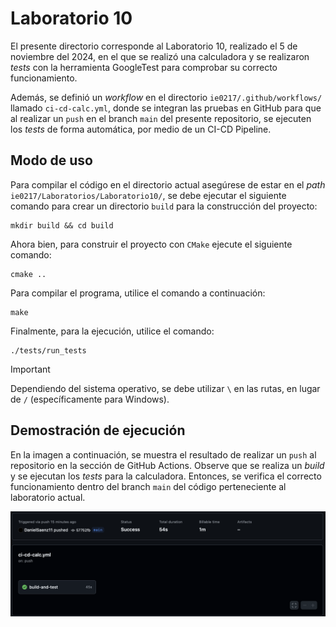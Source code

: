 # Laboratorio 10

El presente directorio corresponde al Laboratorio 10, realizado el 5 de noviembre del 2024, en el que se realizó una calculadora y se realizaron _tests_ con la herramienta GoogleTest para comprobar su correcto funcionamiento.

Además, se definió un _workflow_ en el directorio `ie0217/.github/workflows/` llamado `ci-cd-calc.yml`, donde se integran las pruebas en GitHub para que al realizar un `push` en el branch `main` del presente repositorio, se ejecuten los _tests_ de forma automática, por medio de un CI-CD Pipeline.

## Modo de uso

Para compilar el código en el directorio actual asegúrese de estar en el _path_ `ie0217/Laboratorios/Laboratorio10/`, se debe ejecutar el siguiente comando para crear un directorio `build` para la construcción del proyecto:

```shell
mkdir build && cd build
```

Ahora bien, para construir el proyecto con `CMake` ejecute el siguiente comando:

```shell
cmake ..
```

Para compilar el programa, utilice el comando a continuación:

```shell
make
```

Finalmente, para la ejecución, utilice el comando:

```shell
./tests/run_tests
```

> [!IMPORTANT]
> Dependiendo del sistema operativo, se debe utilizar `\` en las rutas, en lugar de `/` (específicamente para Windows).

## Demostración de ejecución

En la imagen a continuación, se muestra el resultado de realizar un `push` al repositorio en la sección de GitHub Actions. Observe que se realiza un _build_ y se ejecutan los _tests_ para la calculadora. Entonces, se verifica el correcto funcionamiento dentro del branch `main` del código perteneciente al laboratorio actual.

<p align="center">
  <img width="750" src="./images/demostracion.png">
</p>
